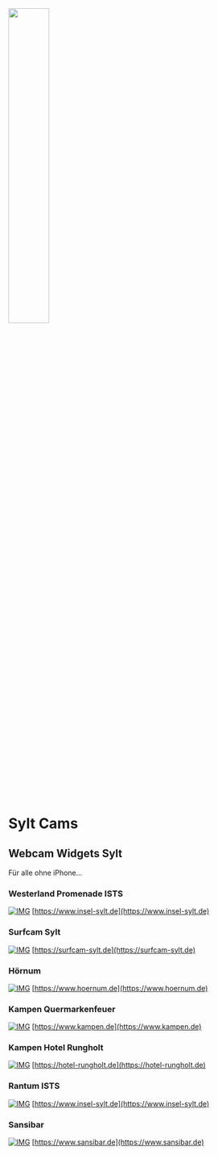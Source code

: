 <head>
<link rel="stylesheet" type="text/css" href="stylesheet.css">
<script src="script.js" type="text/javascript"></script>
</head>

<div id="progress-bar"></div> 

<div id="content">
  <img src="https://wwsylt.live/data/WWS_Logo_black.png" class="ribbon" alt="" width="40%"/>
</div>
  

# Sylt Cams

## Webcam Widgets Sylt

Für alle ohne iPhone...

### Westerland Promenade ISTS
[![IMG](https://cdn.livespotting.com/vpu/4b7r3v86/xhn7c8l2.jpg)](https://player.livespotting.com/?alias=nn1xc3my&ch=LS_3f855)
[https://www.insel-sylt.de](https://www.insel-sylt.de)

### Surfcam Sylt
[![IMG](https://surfcam-sylt.de/preview.jpg)](https://surfcam-sylt.de)
[https://surfcam-sylt.de](https://surfcam-sylt.de)

### Hörnum
[![IMG](https://cdn.livespotting.com/vpu/bgh4pz4b/2ux5cw8z.jpg)](https://player.livespotting.tv/jwp.html?alias=PS_9c086)
[https://www.hoernum.de](https://www.hoernum.de)
 
### Kampen Quermarkenfeuer
[![IMG](https://wwsylt.live/data/CamOutofOrder.jpg)](https://wwsylt.live/data/CamOutofOrder.jpg)
[https://www.kampen.de](https://www.kampen.de)

### Kampen Hotel Rungholt
[![IMG](http://wtvpict.feratel.com/picture/37/3150.jpeg?design=noxdesign&dcsdesign=WTP_partner)](http://webtv.feratel.com/webtv/?design=v4&cam=3150&pg=5EB12424-7C2D-428A-BEFF-0C9140CD772F)
[https://hotel-rungholt.de](https://hotel-rungholt.de)


### Rantum ISTS
[![IMG](https://wwsylt.live/data/CamOutofOrder.jpg)](https://wwsylt.live/data/CamOutofOrder.jpg)
[https://www.insel-sylt.de](https://www.insel-sylt.de)

### Sansibar
[![IMG](https://cdn.livespotting.com/vpu/r70utrec/o3tazsiz.jpg)](https://player.livespotting.com/?alias=6nnbhf60&ch=o3tazsiz)
[https://www.sansibar.de](https://www.sansibar.de)
